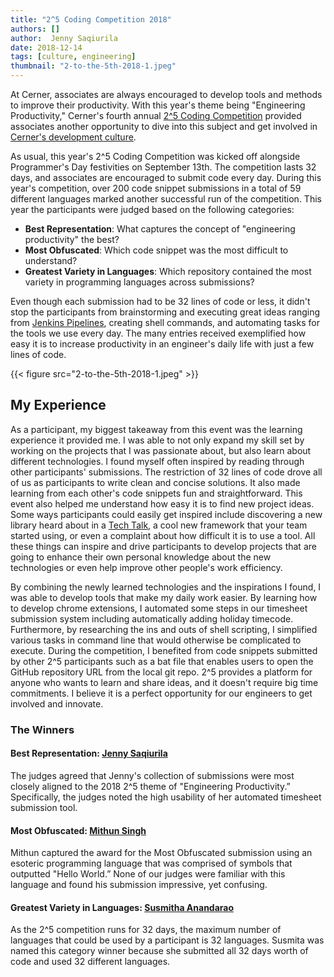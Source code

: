 ```yaml
---
title: "2^5 Coding Competition 2018"
authors: []
author:  Jenny Saqiurila
date: 2018-12-14
tags: [culture, engineering]
thumbnail: "2-to-the-5th-2018-1.jpeg"
---
```


At Cerner, associates are always encouraged to develop tools and methods to improve their productivity. With this year's theme being "Engineering Productivity," Cerner's fourth annual [2^5 Coding Competition](https://engineering.cerner.com/blog/2-to-the-5th-coding-competition-2017/) provided associates another opportunity to dive into this subject and get involved in [Cerner's development culture](https://engineering.cerner.com/culture/).

As usual, this year's 2^5 Coding Competition was kicked off alongside Programmer's Day festivities on September 13th. The competition lasts 32 days, and associates are encouraged to submit code every day. During this year's competition, over 200 code snippet submissions in a total of 59 different languages marked another successful run of the competition. This year the participants were judged based on the following categories:

* **Best Representation**: What captures the concept of "engineering productivity" the best?
* **Most Obfuscated**: Which code snippet was the most difficult to understand?
* **Greatest Variety in Languages**: Which repository contained the most variety in programming languages across submissions?

Even though each submission had to be 32 lines of code or less, it didn't stop the participants from brainstorming and executing great ideas ranging from [Jenkins Pipelines](https://jenkins.io/doc/book/pipeline/), creating shell commands, and automating tasks for the tools we use every day. The many entries received exemplified how easy it is to increase productivity in an engineer's daily life with just a few lines of code.

{{< figure src="2-to-the-5th-2018-1.jpeg" >}}

## My Experience

As a participant, my biggest takeaway from this event was the learning experience it provided me. I was able to not only expand my skill set by working on the projects that I was passionate about, but also learn about different technologies. I found myself often inspired by reading through other participants' submissions. The restriction of 32 lines of code drove all of us as participants to write clean and concise solutions. It also made learning from each other's code snippets fun and straightforward. This event also helped me understand how easy it is to find new project ideas. Some ways participants could easily get inspired include discovering a new library heard about in a [Tech Talk](https://www.youtube.com/user/CernerEng), a cool new framework that your team started using, or even a complaint about how difficult it is to use a tool. All these things can inspire and drive participants to develop projects that are going to enhance their own personal knowledge about the new technologies or even help improve other people's work efficiency.

By combining the newly learned technologies and the inspirations I found, I was able to develop tools that make my daily work easier. By learning how to develop chrome extensions, I automated some steps in our timesheet submission system including automatically adding holiday timecode. Furthermore, by researching the ins and outs of shell scripting, I simplified various tasks in command line that would otherwise be complicated to execute. During the competition, I benefited from code snippets submitted by other 2^5 participants such as a bat file that enables users to open the GitHub repository URL from the local git repo. 2^5 provides a platform for anyone who wants to learn and share ideas, and it doesn't require big time commitments. I believe it is a perfect opportunity for our engineers to get involved and innovate.

### The Winners

#### Best Representation: [Jenny Saqiurila](https://github.com/saqiurila)

The judges agreed that Jenny's collection of submissions were most closely aligned to the 2018 2^5 theme of "Engineering Productivity.” Specifically, the judges noted the high usability of her automated timesheet submission tool.

#### Most Obfuscated: [Mithun Singh](https://github.com/mithuns)

Mithun captured the award for the Most Obfuscated submission using an esoteric programming language that was comprised of symbols that outputted "Hello World.” None of our judges were familiar with this language and found his submission impressive, yet confusing.

#### Greatest Variety in Languages: [Susmitha Anandarao](https://github.com/susmitha-anandarao)

As the 2^5 competition runs for 32 days, the maximum number of languages that could be used by a participant is 32 languages. Susmita was named this category winner because she submitted all 32 days worth of code and used 32 different languages.
